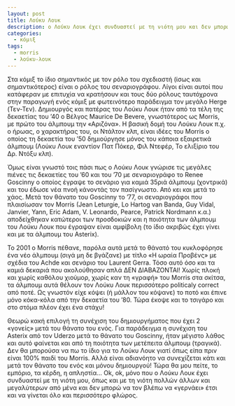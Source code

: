 ```yaml
---
layout: post
title: Λούκυ Λουκ
description: ο Λούκυ Λουκ έχει συνδυαστεί με τη νιότη μου και δεν μπορώ να τον βλέπω να «γερνάει» έτσι και να γίνεται όλο και περισσότερο φλώρος.
categories:
  - κόμιξ
tags: 
  - morris
  - λούκυ-λουκ
---
```


Στα κόμιξ το ίδιο σημαντικός με τον ρόλο του σχεδιαστή (ίσως και σημαντικότερος) είναι ο ρόλος του σεναριογράφου. Λίγοι είναι αυτοί που κατάφεραν με επιτυχία να κρατήσουν και τους δύο ρόλους ταυτόχρονα στην παραγωγή ενός κόμιξ με φωτεινότερο παράδειγμα τον μεγάλο Herge (Τεν-Τεν). Δημιουργός και πατέρας του Λούκυ Λουκ ήταν από τα τέλη της δεκαετίας του ’40 ο Βέλγος Maurice De Bevere, γνωστότερος ως Morris, με πρώτο του άλμπουμ την «Αριζόνα». Η βασική δομή του Λούκυ Λουκ π.χ. ο ήρωας, ο χαρακτήρας του, οι Ντάλτον κλπ, είναι ιδέες του Morris ο οποίος τη δεκαετία του ’50 δημιούργησε μόνος του κάποια εξαιρετικά άλμπουμ (Λούκυ Λουκ εναντίον Πατ Πόκερ, Φιλ Ντεφέρ, Το ελιξίριο του Δρ. Ντόξυ κλπ).

Όμως είναι γνωστό τοις πάσι πως ο Λούκυ Λουκ γνώρισε τις μεγάλες πιένες τις δεκαετίες του ’60 και του ’70 με σεναριογράφο το Renee Goscinny o οποίος έγραψε το σενάριο για καμιά 35ριά άλμπουμ (χοντρικά) και του έδωσε νέα πνοή κάνοντάς τον πασίγνωστο. Από κει και μετά το χάος. Μετά τον θάνατο του Goscinny το ’77, οι σεναριογράφοι που πλαισίωσαν τον Morris (Jean Leturgie, Lo Hartog van Banda, Guy Vidal, Janvier, Yann, Eric Adam, V. Leonardo, Pearce, Patrick Nordmann κ.α.) αποδείχθηκαν κατώτεροι των προσδοκιών και η ποιότητα των άλμπουμ του Λούκυ Λουκ που έγραψαν είναι αμφίβολη (το ίδιο ακριβώς έχει γίνει και με τα άλμπουμ του Asterix).

Το 2001 ο Morris πέθανε, παρόλα αυτά μετά το θάνατό του κυκλοφόρησε ένα νέο άλμπουμ (σιγά μη δε βγάζανε) με τίτλο «H ωραία Προβένς» με σχέδια του Achde και σενάριο του Laurent Gerra. Τόσο αυτό όσο και τα καμιά δεκαριά που ακολούθησαν απλά ΔΕΝ ΔΙΑΒΑΖΟΝΤΑΙ! Χωρίς πλοκή και χωρίς καθόλου χιούμορ, χωρίς καν τη «γραφή» του Morris στα σκίτσα, τα άλμπουμ αυτά θέλουν τον Λούκυ Λουκ περισσότερο politicaly correct από ποτέ. Ως γνωστόν είχε κόψει (ή μάλλον του κόψανε) το ποτό και έπινε μόνο κόκα-κόλα από την δεκαετία του ’80. Τώρα έκοψε και το τσιγάρο και στο στόμα πλέον έχει ένα στάχυ!

Θεωρώ κακή επιλογή τη συνέχιση του δημιουργήματος που έχει 2 «γονείς» μετά του θάνατο του ενός. Για παράδειγμα η συνέχιση του Asterix από τον Uderzo μετά το θάνατο του Goscinny, ήταν μέγιστο λάθος και αυτό φαίνεται και από τη ποιότητα των μετέπειτα άλμπουμ (τραγικά). Δεν θα μπορούσα να πω το ίδιο για το Λούκυ Λουκ γιατί όπως είπα πριν είναι 100% παιδί του Morris. Αλλά είναι αδιανόητο να συνεχίζεται κάτι και μετά τον θάνατο του ενός και μόνου δημιουργού! Τώρα θα μου πείτε, το εμπόριο, τα κέρδη, η απληστία... Ok, ok, μόνο που ο Λούκυ Λουκ έχει συνδυαστεί με τη νιότη μου, όπως και με τη νιότη πολλών άλλων και μεγαλύτερων από μένα και δεν μπορώ να τον βλέπω να «γερνάει» έτσι και να γίνεται όλο και περισσότερο φλώρος.
